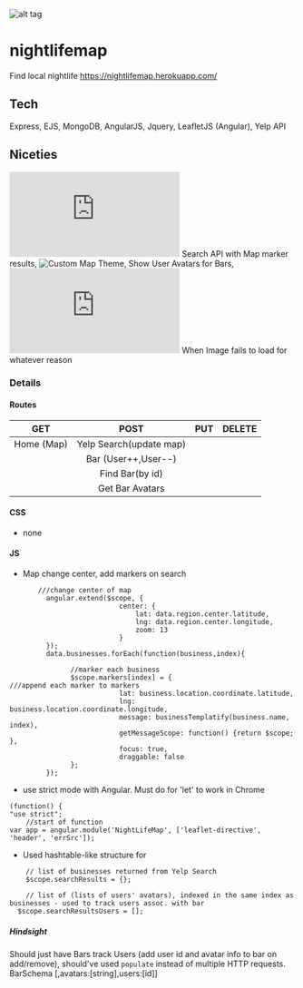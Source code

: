 ![alt tag](http://res.cloudinary.com/dmj8qtant/image/upload/c_limit,w_600/v1456084441/gwl76sq07wze0cuuykdz.png)
# nightlifemap
Find local nightlife https://nightlifemap.herokuapp.com/

## Tech
Express, EJS, MongoDB, AngularJS, Jquery, LeafletJS (Angular), Yelp API

## Niceties
![Angular Leaflet Map,](https://github.com/vtange/nightlifemap/blob/master/public/map.js)
Search API with Map marker results, ![Custom Map Theme,](https://github.com/vtange/nightlifemap/commit/e78400023e94cbe3ddb4f0e1691dbe43e806a8eb)
Show User Avatars for Bars,
![Angular ErrSrc](https://github.com/vtange/nightlifemap/blob/master/public/lib/errSrc.js) When Image fails to load for whatever reason

### Details
#### Routes
| GET        | POST           | PUT  | DELETE  |
| ---------- |:--------------:| ----:| -------:|
| Home (Map)  |   Yelp Search(update map)   |      |         |
|            |  Bar (User++,User--)           |  |    |
|            |  Find Bar(by id)           |  |    |
|            |  Get Bar Avatars           |  |    |
#### CSS
 - none

#### JS
 - Map change center, add markers on search 
 ```
        ///change center of map
          angular.extend($scope, {									
					        center: {
								lat: data.region.center.latitude,
								lng: data.region.center.longitude,
								zoom: 13
							}
          });
	      data.businesses.forEach(function(business,index){

				//marker each business
				$scope.markers[index] = {									///append each marker to markers
							lat: business.location.coordinate.latitude,
							lng: business.location.coordinate.longitude,
							message: businessTemplatify(business.name, index),
							getMessageScope: function() {return $scope; },
							focus: true,
							draggable: false
				};
          });
 ```
 
- use strict mode with Angular. Must do for 'let' to work in Chrome
```
(function() {
"use strict";
    //start of function
var app = angular.module('NightLifeMap', ['leaflet-directive', 'header', 'errSrc']);
```

- Used hashtable-like structure for
```
	// list of businesses returned from Yelp Search
	$scope.searchResults = {};
	
	// list of (lists of users' avatars), indexed in the same index as businesses - used to track users assoc. with bar 
  $scope.searchResultsUsers = [];
```

##### Hindsight
Should just have Bars track Users (add user id and avatar info to bar on add/remove), should've used ```populate``` instead of multiple HTTP requests.
BarSchema [<bar info>,avatars:[string],users:[id]]
